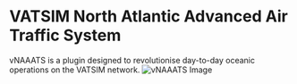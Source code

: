 # VATSIM North Atlantic Advanced Air Traffic System
vNAAATS is a plugin designed to revolutionise day-to-day oceanic operations on the VATSIM network.
![vNAAATS Image](https://i.imgur.com/q1GhFwg.png)
